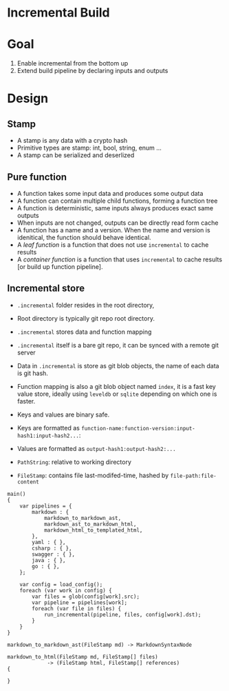 # Incremental Build

# Goal

1. Enable incremental from the bottom up
2. Extend build pipeline by declaring inputs and outputs

# Design

## Stamp
- A stamp is any data with a crypto hash
- Primitive types are stamp: int, bool, string, enum ...
- A stamp can be serialized and deserlized

## Pure function
- A function takes some input data and produces some output data
- A function can contain multiple child functions, forming a function tree
- A function is deterministic, same inputs always produces exact same outputs
- When inputs are not changed, outputs can be directly read form cache
- A function has a name and a version. When the name and version is idenitical,
  the function should behave identical.
- A *leaf function* is a function that does not use `incremental` to cache results
- A *container function* is a function that uses `incremental` to cache results
  [or build up function pipeline].

## Incremental store
- `.incremental` folder resides in the root directory,
- Root directory is typically git repo root directory.
- `.incremental` stores data and function mapping
- `.incremental` itself is a bare git repo, it can be synced with a remote
  git server
- Data in `.incremental` is store as git blob objects, the name of each data is
  git hash.
- Function mapping is also a git blob object named `index`, it is a fast key
  value store, ideally using `leveldb` or `sqlite` depending on which one is faster.
- Keys and values are binary safe.
- Keys are formatted as `function-name:function-version:input-hash1:input-hash2...`:
- Values are formatted as `output-hash1:output-hash2:...`


- `PathString`: relative to working directory
- `FileStamp`: contains file last-modifed-time, hashed by `file-path:file-content`

```
main()
{
    var pipelines = {
        markdown : {
            markdown_to_markdown_ast,
            markdown_ast_to_markdown_html,
            markdown_html_to_templated_html,
        },
        yaml : { },
        csharp : { },
        swagger : { },
        java : { },
        go : { },
    };

    var config = load_config();
    foreach (var work in config) {
        var files = glob(config[work].src);
        var pipeline = pipelines[work];
        foreach (var file in files) {
            run_incremental(pipeline, files, config[work].dst);
        }
    }
}

markdown_to_markdown_ast(FileStamp md) -> MarkdownSyntaxNode

markdown_to_html(FileStamp md, FileStamp[] files)
             -> (FileStamp html, FileStamp[] references)
{

}

```